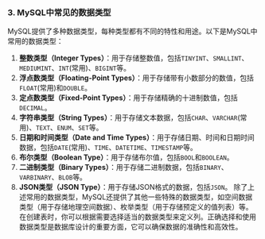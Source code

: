 ### 3. MySQL中常见的数据类型
MySQL提供了多种数据类型，每种类型都有不同的特性和用途。以下是MySQL中常用的数据类型：
1. **整数类型（Integer Types）**：用于存储整数值，包括`TINYINT`、`SMALLINT`、`MEDIUMINT`、`INT`(常用)、`BIGINT`等。
2. **浮点数类型（Floating-Point Types）**：用于存储带有小数部分的数值，包括`FLOAT`(常用)和`DOUBLE`。
3. **定点数类型（Fixed-Point Types）**：用于存储精确的十进制数值，包括`DECIMAL`。
4. **字符串类型（String Types）**：用于存储文本数据，包括`CHAR`、`VARCHAR`(常用)、`TEXT`、`ENUM`、`SET`等。
5. **日期和时间类型（Date and Time Types）**：用于存储日期、时间和日期时间数据，包括`DATE`(常用)、`TIME`、`DATETIME`、`TIMESTAMP`等。
6. **布尔类型（Boolean Type）**：用于存储布尔值，包括`BOOL`和`BOOLEAN`。
7. **二进制类型（Binary Types）**：用于存储二进制数据，包括`BINARY`、`VARBINARY`、`BLOB`等。
8. **JSON类型（JSON Type）**：用于存储JSON格式的数据，包括`JSON`。
除了上述常用的数据类型，MySQL还提供了其他一些特殊的数据类型，如空间数据类型（用于存储地理空间数据）、枚举类型（用于存储预定义的值列表）等。
在创建表时，你可以根据需要选择适当的数据类型来定义列。正确选择和使用数据类型是数据库设计的重要方面，它可以确保数据的准确性和高效性。
